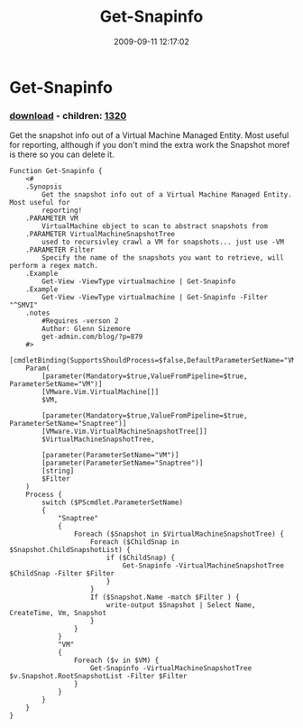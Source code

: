 ﻿---
pid:            1319
poster:         glnsize
title:          Get-Snapinfo
date:           2009-09-11 12:17:02
format:         posh
parent:         0
parent:         0
children:       1320
---

# Get-Snapinfo

### [download](1319.ps1) - children: [1320](1320.md)

Get the snapshot info out of a Virtual Machine Managed Entity.  Most useful for reporting, although if you don't mind the extra work the Snapshot moref is there so you can delete it.

```posh
Function Get-Snapinfo {
    <#
    .Synopsis
        Get the snapshot info out of a Virtual Machine Managed Entity.  Most useful for
        reporting!
    .PARAMETER VM
        VirtualMachine object to scan to abstract snapshots from
    .PARAMETER VirtualMachineSnapshotTree
        used to recursivley crawl a VM for snapshots... just use -VM
    .PARAMETER Filter
        Specify the name of the snapshots you want to retrieve, will perform a regex match.
    .Example
        Get-View -ViewType virtualmachine | Get-Snapinfo
    .Example
        Get-View -ViewType virtualmachine | Get-Snapinfo -Filter "^SMVI"
    .notes
        #Requires -verson 2 
        Author: Glenn Sizemore
        get-admin.com/blog/?p=879
    #>
    [cmdletBinding(SupportsShouldProcess=$false,DefaultParameterSetName="VM")]
    Param(
        [parameter(Mandatory=$true,ValueFromPipeline=$true, ParameterSetName="VM")]
        [VMware.Vim.VirtualMachine[]]
        $VM,
        
        [parameter(Mandatory=$true,ValueFromPipeline=$true, ParameterSetName="Snaptree")]
        [VMware.Vim.VirtualMachineSnapshotTree[]]
        $VirtualMachineSnapshotTree,
        
        [parameter(ParameterSetName="VM")] 
        [parameter(ParameterSetName="Snaptree")]
        [string]
        $Filter
    )
    Process {
        switch ($PScmdlet.ParameterSetName) 
        {
            "Snaptree"
            {
                Foreach ($Snapshot in $VirtualMachineSnapshotTree) {
                    Foreach ($ChildSnap in $Snapshot.ChildSnapshotList) {
                        if ($ChildSnap) {
                            Get-Snapinfo -VirtualMachineSnapshotTree $ChildSnap -Filter $Filter
                        }
                    }
                    If ($Snapshot.Name -match $Filter ) {
                        write-output $Snapshot | Select Name, CreateTime, Vm, Snapshot
                    }
                }
            }
            "VM"
            {
                Foreach ($v in $VM) {
                    Get-Snapinfo -VirtualMachineSnapshotTree $v.Snapshot.RootSnapshotList -Filter $Filter
                }
            }
        }
    }
}
```
